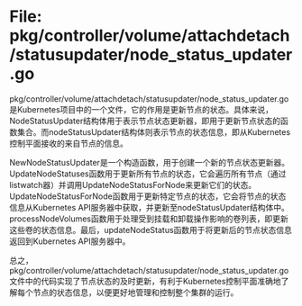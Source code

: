 # File: pkg/controller/volume/attachdetach/statusupdater/node_status_updater.go

pkg/controller/volume/attachdetach/statusupdater/node_status_updater.go是Kubernetes项目中的一个文件，它的作用是更新节点的状态。具体来说，NodeStatusUpdater结构体用于表示节点状态更新器，即用于更新节点状态的函数集合。而nodeStatusUpdater结构体则表示节点的状态信息，即从Kubernetes控制平面接收的来自节点的信息。

NewNodeStatusUpdater是一个构造函数，用于创建一个新的节点状态更新器。UpdateNodeStatuses函数用于更新所有节点的状态，它会遍历所有节点（通过listwatch器）并调用UpdateNodeStatusForNode来更新它们的状态。UpdateNodeStatusForNode函数用于更新特定节点的状态，它会将节点的状态信息从Kubernetes API服务器中获取，并更新至nodeStatusUpdater结构体中。processNodeVolumes函数用于处理受到挂载和卸载操作影响的卷列表，即更新这些卷的状态信息。最后，updateNodeStatus函数用于将更新后的节点状态信息返回到Kubernetes API服务器中。

总之，pkg/controller/volume/attachdetach/statusupdater/node_status_updater.go文件中的代码实现了节点状态的及时更新，有利于Kubernetes控制平面准确地了解每个节点的状态信息，以便更好地管理和控制整个集群的运行。

